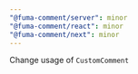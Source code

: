 ```yaml
---
"@fuma-comment/server": minor
"@fuma-comment/react": minor
"@fuma-comment/next": minor
---
```


Change usage of `CustomComment`
